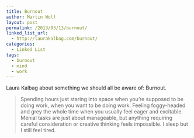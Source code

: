 ```yaml
---
title: Burnout
author: Martin Wolf
layout: post
permalink: /2013/03/13/burnout/
linked_list_url:
  - http://laurakalbag.com/burnout/
categories:
  - Linked List
tags:
  - burnout
  - mind
  - work
---
```

Laura Kalbag about something we should all be aware of: Burnout.

> Spending hours just staring into space when you’re supposed to be doing work, when you want to be doing work. Feeling foggy-headed and grey the whole time when you usually feel eager and excitable. Menial tasks are just about manageable, but anything requiring careful consideration or creative thinking feels impossible. I sleep but I still feel tired.